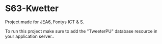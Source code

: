 # S63-Kwetter
Project made for JEA6, Fontys ICT &amp; S.

To run this project make sure to add the "TweeterPU" database resource in your application server..
